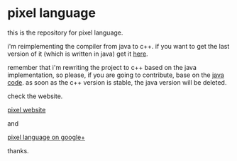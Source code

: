 pixel language
=====

this is the repository for pixel language.

i'm reimplementing the compiler from java to c++. if you want to get the last 
version of it (which is written in java) get it [here](http://github.com/rogcg/pixellang). 

remember that i'm rewriting the project to c++ based on the java implementation, so please,
if you are going to contribute, base on the [java code](http://github.com/rogcg/pixellang). as soon as the c++ version is stable, 
the java version will be deleted.

check the website.

[pixel website](http://pixellang.appspot.com/)

and

[pixel language on google+](https://plus.google.com/b/100494143910868751778/100494143910868751778/posts)

thanks.